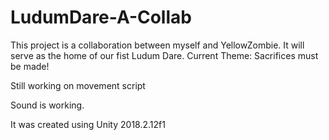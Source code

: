 # LudumDare-A-Collab
This project is a collaboration between myself and YellowZombie. It will serve as the home of our fist Ludum Dare. Current Theme: Sacrifices must be made!

Still working on movement script

Sound is working.

It was created using Unity 2018.2.12f1

